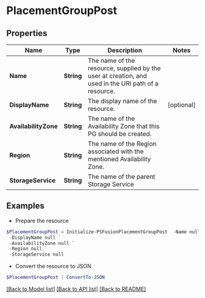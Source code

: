 # PlacementGroupPost
## Properties

Name | Type | Description | Notes
------------ | ------------- | ------------- | -------------
**Name** | **String** | The name of the resource, supplied by the user at creation, and used in the URI path of a resource. | 
**DisplayName** | **String** | The display name of the resource. | [optional] 
**AvailabilityZone** | **String** | The name of the Availability Zone that this PG should be created. | 
**Region** | **String** | The name of the Region associated with the mentioned Availability Zone. | 
**StorageService** | **String** | The name of the parent Storage Service | 

## Examples

- Prepare the resource
```powershell
$PlacementGroupPost = Initialize-PSFusionPlacementGroupPost  -Name null `
 -DisplayName null `
 -AvailabilityZone null `
 -Region null `
 -StorageService null
```

- Convert the resource to JSON
```powershell
$PlacementGroupPost | ConvertTo-JSON
```

[[Back to Model list]](../README.md#documentation-for-models) [[Back to API list]](../README.md#documentation-for-api-endpoints) [[Back to README]](../README.md)

